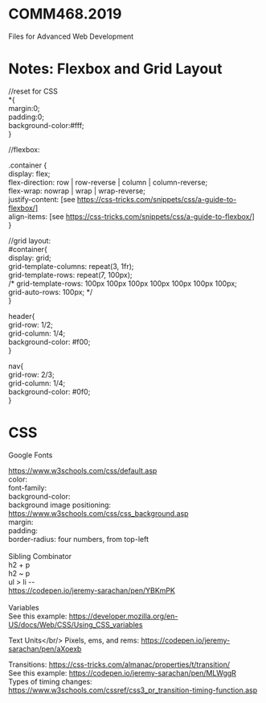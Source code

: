 # COMM468.2019
Files for Advanced Web Development

<h1>Notes: Flexbox and Grid Layout</h1>

//reset for CSS<br/>
*{<br/>
    margin:0;<br/>
    padding:0;<br/>
    background-color:#fff;<br/>
}

//flexbox:<br/>

.container {<br/>
    display: flex; <br/>
    flex-direction: row | row-reverse | column | column-reverse;<br/>
    flex-wrap: nowrap | wrap | wrap-reverse;<br/>
    justify-content: [see https://css-tricks.com/snippets/css/a-guide-to-flexbox/]<br/>
     align-items: [see https://css-tricks.com/snippets/css/a-guide-to-flexbox/]<br/>
}

//grid layout:<br/>
#container{<br/>
display: grid;<br/>
    grid-template-columns: repeat(3, 1fr);<br/>
    grid-template-rows: repeat(7, 100px);<br/>
    /* grid-template-rows: 100px 100px 100px 100px 100px 100px 100px;<br/>
    grid-auto-rows: 100px; */<br/>
}<br/>

header{<br/>
     grid-row: 1/2;<br/>
     grid-column: 1/4;<br/>
    background-color: #f00;<br/>
}<br/>

nav{<br/>
    grid-row: 2/3;<br/>
    grid-column: 1/4;<br/>
     background-color: #0f0;<br/>
}<br/>

<h1>CSS</h1>

Google Fonts

https://www.w3schools.com/css/default.asp
<br/>
color:<br/>
font-family:<br/>
background-color:<br/>
background image positioning: https://www.w3schools.com/css/css_background.asp <br/>
margin:<br/>
padding:<br/>
border-radius: four numbers, from top-left<br/>
<br/>
Sibling Combinator<br/>
h2 + p <br/>
h2 ~ p <br/>
ul > li -- <br/>
    https://codepen.io/jeremy-sarachan/pen/YBKmPK<br/>
<br/>
Variables<br/>
    See this example: https://developer.mozilla.org/en-US/docs/Web/CSS/Using_CSS_variables <br/>
    
 Text Units</br/>
 Pixels, ems, and rems: https://codepen.io/jeremy-sarachan/pen/aXoexb<br/>
 
 Transitions: https://css-tricks.com/almanac/properties/t/transition/<br/>
 See this example: https://codepen.io/jeremy-sarachan/pen/MLWggR<br/>
 Types of timing changes: https://www.w3schools.com/cssref/css3_pr_transition-timing-function.asp<br/>
 
 
 

